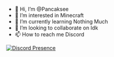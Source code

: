 - 👋 Hi, I’m @Pancaksee
- 👀 I’m interested in Minecraft
- 🌱 I’m currently learning Nothing Much
- 💞️ I’m looking to collaborate on Idk
- 📫 How to reach me Discord

<!---
Pancaksee/Pancaksee is a ✨ special ✨ repository because its `README.md` (this file) appears on your GitHub profile.
You can click the Preview link to take a look at your changes.
--->


[![Discord Presence](https://lanyard.cnrad.dev/api/1029944061626421359?showDisplayName=true)](https://discord.com/users/1029944061626421359) 
